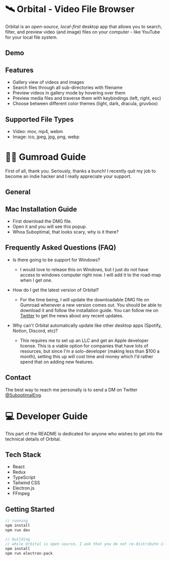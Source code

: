 # 🛰 Orbital - Video File Browser

Orbital is an _open-source_, _local-first_ desktop app that allows you to search, filter, and preview video (and image) files on your computer - like YouTube for your local file system.

## Demo

## Features

- Gallery view of videos and images
- Search files through all sub-directories with filename
- Preview videos in gallery mode by hovering over them
- Preview media files and traverse them with keybindings (left, right, esc)
- Choose between different color themes (light, dark, dracula, gruvbox)

## Supported File Types

- Video: mov, mp4, webm
- Image: ico, jpeg, jpg, png, webp

# 🙏🏾 Gumroad Guide

First of all, thank you. Seriously, thanks a bunch! I recently quit my job to become an indie hacker and I really appreciate your support.

## General

## Mac Installation Guide

- First download the DMG file.
- Open it and you will see this popup.
- Whoa Suboptimal, that looks scary, why is it there?

## Frequently Asked Questions (FAQ)

- Is there going to be support for Windows?

  - I would love to release this on Windows, but I just do not have access to windows computer right now. I will add it to the road-map when I get one.

- How do I get the latest version of Orbital?

  - For the time being, I will update the downloadable DMG file on Gumroad whenever a new version comes out. You should be able to download it and follow the installation guide. You can follow me on [Twitter](https://www.twitter.com/SuboptimalEng) to get the news about any recent updates.

- Why can't Orbital automatically update like other desktop apps (Spotify, Notion, Discord, etc)?

  - This requires me to set up an LLC and get an Apple developer license. This is a viable option for companies that have lots of resources, but since I'm a solo-developer (making less than $100 a month), setting this up will cost time and money which I'd rather spend that on adding new features.

## Contact

The best way to reach me personally is to send a DM on Twitter [@SuboptimalEng](https://www.twitter.com/SuboptimalEng).

# 💻 Developer Guide

This part of the README is dedicated for anyone who wishes to get into the technical details of Orbital.

## Tech Stack

- React
- Redux
- TypeScript
- Tailwind CSS
- Electron.js
- FFmpeg

## Getting Started

```javascript
// running
npm install
npm run dev

// building
// while Orbital is open source, I ask that you do not re-distribute it
npm install
npm run electron-pack
```
